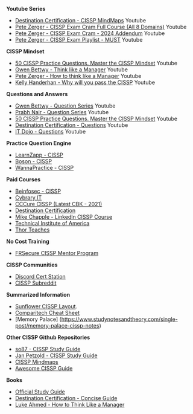 **Youtube Series**
- [Destination Certification - CISSP MindMaps](https://www.youtube.com/playlist?list=PLZKdGEfEyJhLd-pJhAD7dNbJyUgpqI4pu) Youtube
- [Pete Zerger - CISSP Exam Cram Full Course (All 8 Domains)](https://www.youtube.com/watch?v=_nyZhYnCNLA) Youtube
- [Pete Zerger - CISSP Exam Cram - 2024 Addendum](https://www.youtube.com/watch?v=XZr2wLKdoVc) Youtube
- [Pete Zerger - CISSP Exam Playlist - MUST](https://www.youtube.com/playlist?list=PL7XJSuT7Dq_XPK_qmYMqfiBjbtHJRWigD) Youtube

**CISSP Mindset** 
- [50 CISSP Practice Questions. Master the CISSP Mindset](https://www.youtube.com/watch?v=qbVY0Cg8Ntw) Youtube
- [Gwen Bettwy - Think like a Manager](https://www.youtube.com/watch?v=8LtRKKtdP3I) Youtube
- [Pete Zerger - How to think like a Manager](https://www.youtube.com/watch?v=vfC9OLsCqgk) Youtube
- [Kelly Handerhan - Why will you pass the CISSP](https://www.youtube.com/watch?v=v2Y6Zog8h2A) Youtube

**Questions and Answers**
- [Gwen Bettwy - Question Series](https://www.youtube.com/playlist?list=PLrjhjv3vQi5DZ3FO0Eb-iMJoI4RzoANOw) Youtube
- [Prabh Nair - Question Series](https://www.youtube.com/playlist?list=PL0hT6hgexlYxZWJFIZbOqpkbKCT3u0ILe) Youtube
- [50 CISSP Practice Questions. Master the CISSP Mindset](https://www.youtube.com/watch?v=qbVY0Cg8Ntw) Youtube
- [Destination Certification - Questions](https://www.youtube.com/watch?v=tGdeTS7AN1c&list=PLZKdGEfEyJhKj-23-CysVjNRctFw47CGc) Youtube
- [IT Dojo - Questions](https://www.youtube.com/watch?v=jZSAZ1neFZk&list=PLBpnwlO9U5unYmbZp2DJETNOHg8s_yW37) Youtube

**Practice Question Engine**
- [LearnZapp - CISSP](https://learnzapp.com/apps/cissp/index.html)
- [Boson - CISSP](https://www.boson.com/practice-exam/cissp-isc2-practice-exam)
- [WannaPractice - CISSP](https://www.wannapractice.com/)

**Paid Courses**
- [Beinfosec - CISSP](https://beinfosec.com/training/)
- [Cybrary IT](https://www.cybrary.it/course/cissp)
- [CCCure CISSP (Latest CBK - 2021)](https://cccure.education/certification/certificate-detail/cissp-latest-cbk-2021)
- [Destination Certification](https://destcert.com/cissp/)
- [Mike Chapple - LinkedIn CISSP Course](https://www.linkedin.com/learning/paths/prepare-for-the-isc2-information-systems-security-professional-cissp-certification-exam-2021)
- [Technical Institute of America](https://www.tiaedu.com/training_cissp_course_ny.html)
- [Thor Teaches](https://thorteaches.com/cissp/)

**No Cost Training**
- [FRSecure CISSP Mentor Program](https://frsecure.com/cissp-mentor-program/)

**CISSP Communities**
- [Discord Cert Station](https://discord.gg/YzyBNNSHDZ)
- [CISSP Subreddit](https://www.reddit.com/r/cissp)

**Summarized Information**
- [Sunflower CISSP Layout](https://www.sunflower-cissp.com/downloads/sunflower_cissp_layout.pdf).
- [Comparitech Cheat Sheet](/files/Comparitech%20CISSP%20Cheat%20Sheet.pdf)
- [Memory Palace] (https://www.studynotesandtheory.com/single-post/memory-palace-cissp-notes)
 
**Other CISSP Github Repositories**
- [so87 - CISSP Study Guide](https://simonowens157.gitlab.io/cissp/)
- [Jan Petzold - CISSP Study Guide](https://github.com/janpetzold/cissp-summary)
- [CISSP Mindmaps](https://github.com/yyds-page/cissp-mind-map)
- [Awesome CISSP Guide](https://github.com/connectans/awesome-CISSP-CCSP)

**Books**
- [Official Study Guide](https://www.amazon.ca/Certified-Information-Security-Professional-Official/dp/1119475937)
- [Destination Certification - Concise Guide](https://www.amazon.ca/Destination-CISSP-Concise-Rob-Witcher/dp/B0BT1Y6DYL)
- [Luke Ahmed - How to Think Like a Manager](https://www.amazon.ca/Think-Like-Manager-CISSP-Exam-ebook/dp/B08D9L1BTF/)
